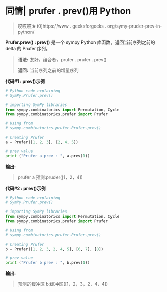 # 同情| prufer . prev()用 Python

> 哎哎哎:# t0]https://www . geeksforgeeks . org/symy-pruder-prev-in-python/

**Prufer.prev() : prev()** 是一个 sympy Python 库函数，返回当前序列之前的 delta 的 Prufer 序列。

> **语法:**
> 友好。组合者。prufer . prufer . prev()
> 
> **返回:**
> 当前序列之前的增量序列

**代码#1 : prev()示例**

```py
# Python code explaining
# SymPy.Prufer.prev()

# importing SymPy libraries
from sympy.combinatorics import Permutation, Cycle
from sympy.combinatorics.prufer import Prufer

# Using from 
# sympy.combinatorics.prufer.Prufer.prev()

# Creating Prufer
a = Prufer([1, 2, 3], [2, 4, 5])

# prev value
print ("Prufer a prev : ", a.prev(1))
```

**输出:**

> prufer a 预测:pruder([1，2，4])

**代码#2 : prev()示例**

```py
# Python code explaining
# SymPy.Prufer.prev()

# importing SymPy libraries
from sympy.combinatorics import Permutation, Cycle
from sympy.combinatorics.prufer import Prufer

# Using from 
# sympy.combinatorics.prufer.Prufer.prev()

# Creating Prufer
b = Prufer([1, 2, 3, 2, 4, 5], [6, 7], [8])

# prev value
print ("Prufer b prev : ", b.prev(1))
```

**输出:**

> 预测的缓冲区 b:缓冲区([1，2，3，2，4，4])